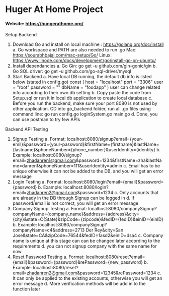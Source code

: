 # Huger At Home Project

#### Website: https://hungerathome.org/

Setup Backend
1. Download Go and install on local machine : https://golang.org/doc/install
	a. Go workspace and PATH are also needed to run .go
		Mac: https://sourabhbajaj.com/mac-setup/Go/
		Linux: https://www.linode.com/docs/development/go/install-go-on-ubuntu/
2. Install dependancies
	a. Go Gin: go get -u github.com/gin-gonic/gin
	b. Go SQL driver: go get -u github.com/go-sql-driver/mysql
3. Start Backend
	a. Have local DB running, the default db info is listed below (stated in config.go)
		const (
			host     = "localhost"
			port     = "3306"
			user     = "root"
			password = ""
			dbName   = "foodapp"
		)
		user can change related info according to their own db setting
	b. Copy paste the code from Setup.sql or run it in local db application to create local database
	c. Before you run the backend, make sure your port 8080 is not used by other application. CD into go_backend folder, run all .go files using command line: go run config.go loginSystem.go main.go
	d. Done, you can use postman to try few APIs

Backend API Testing
1. Signup Testing
	a. Format: localhost:8080/signup?email={your-emil}&password={your-password}&firstName={firstname}&lastName={lastname}&phoneNumber={phone_number}&userIdentity={identity}
	b. Example: localhost:8080/signup?email=zhadanren1@gmail.com&password=1234&firstName=zha&lastName=danren1&phoneNumber=111&userIdentity=admin
	c. Email has to be unique otherwise it can not be added to the DB, and you will get an error message
2. Login Testing
	a. Format: localhost:8080/login?email={email}&password={password}
	b. Example: localhost:8080/login?email=zhadanren2@gmail.com&password=1234
	c. Only accounts that are already in the DB through Signup can be logged in
	d. If password/email is not correct, you will get an error message
3. Company Signup Testing
	a. Format: localhost:8080/companySignup?companyName={company_name}&address={address}&city={city}&state=C{State}&zipCode={zipcode}&fedID={fedID}&einID={einID}
	b. Example: localhost:8080/companySignup?companyName=c4&address=2713 Der Rey&city=San Jose&state=CA&zipCode=76544&fedID=1asd2&einID=dsa4
	c. Company name is unique at this stage can can be changed later according to the requirements
	d. you can not signup company with the same name for now 
4. Reset Password Testing
	a. Format: localhost:8080/reset?email={email}&password={password}&rePassword={new_password}
	b. Example: localhost:8080/reset?email=zhadanren2@gmail.com&password=12345&rePassword=1234
	c. It can only be applied to the existing accounts, otherwise you will get an error message
	d. More verification methods will be add in to the function later